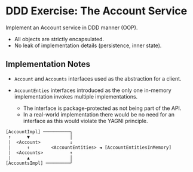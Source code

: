 # DDD Exercise: The Account Service
Implement an Account service in DDD manner (OOP).
- All objects are strictly encapsulated.
- No leak of implementation details (persistence, inner state). 

## Implementation Notes

- `Account` and `Accounts` interfaces used as the abstraction for a client.

- `AccountEnties` interfaces introduced as the only one in-memory implementation invokes multiple implementations.
    - The interface is package-protected as not being part of the API.
    - In a real-world implementation there would be no need for an interface as this would violate the YAGNI principle.

```
[AccountImpl] ──────────┐
 ↑      ▼               │
 |  <Account>           ↓
 |      ↑        <AccountEntities> ◄ [AccountEntitiesInMemory]
 |  <Accounts>          ↑
 |      ▲               │
[AccountsImpl] ─────────┘
```
